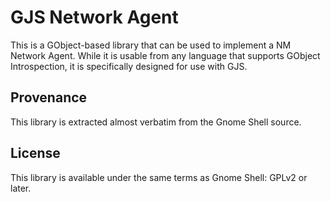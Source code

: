 # GJS Network Agent

This is a GObject-based library that can be used to implement a NM Network Agent.
While it is usable from any language that supports GObject Introspection, it is specifically designed for use with GJS.

## Provenance

This library is extracted almost verbatim from the Gnome Shell source.

## License

This library is available under the same terms as Gnome Shell: GPLv2 or later.
